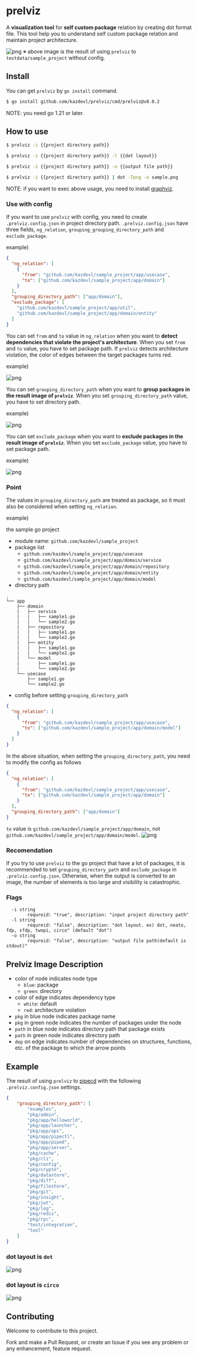 # prelviz
A **visualization tool** for **self custom package** relation by creating dot format file.
This tool help you to understand self custom package relation and maintain project architecture.

![png](images/1.png)
※ above image is the result of using `prelviz` to `testdata/sample_project` without config.

## Install

You can get `prelviz` by `go install` command.

```bash
$ go install github.com/kazdevl/prelviz/cmd/prelviz@v0.0.2
```
NOTE: you need go 1.21 or later.

## How to use
```bash
$ prelviz -i {{project directory path}}
```

```bash
$ prelviz -i {{project directory path}} -l {{dot layout}}
```

```bash
$ prelviz -i {{project directory path}} -o {{output file path}}
```

```bash
$ prelviz -i {{project directory path}} | dot -Tpng -o sample.png
```
NOTE: if you want to exec above usage, you need to install [graphviz](https://www.graphviz.org/).

### Use with config
If you want to use `prelviz` with config, you need to create `.prelviz.config.json` in project directory path.
`.prelviz.config.json` have three fields, `ng_relation`, `grouping_grouping_directory_path` and `exclude_package`.

example)

```json
{
  "ng_relation": [
    {
      "from": "github.com/kazdevl/sample_project/app/usecase",
      "to": ["github.com/kazdevl/sample_project/app/domain"]
    }
  ],
  "grouping_directory_path": ["app/domain"], 
  "exclude_package": [
    "github.com/kazdevl/sample_project/app/util",
    "github.com/kazdevl/sample_project/app/domain/entity"
  ]
}
```

You can set `from` and `to` value in `ng_relation` when you want to **detect dependencies that violate the project's architecture**.
When you set `from` and `to` value, you have to set package path.
If `prelviz` detects architecture violation, the color of edges between the target packages turns red.

example)

![png](images/2.png)

You can set `grouping_directory_path` when you want to **group packages in the result image of `prelviz`**.
When you set `grouping_directory_path` value, you have to set directory path.

example)

![png](images/3.png)

You can set `exclude_package` when you want to **exclude packages in the result image of `prelviz`**.
When you set `exclude_package` value, you have to set package path.

example)

![png](images/5.png)

### Point
The values in `grouping_directory_path` are treated as package, so it must also be considered when setting `ng_relation`.

example)

the sample go project
- module name: `github.com/kazdevl/sample_project`
- package list
  - `github.com/kazdevl/sample_project/app/usecase`
  - `github.com/kazdevl/sample_project/app/domain/service`
  - `github.com/kazdevl/sample_project/app/domain/repository`
  - `github.com/kazdevl/sample_project/app/domain/entity`
  - `github.com/kazdevl/sample_project/app/domain/model`
- directory path
```
.
└── app
    ├── domain
    |   ├── service
    |   |   ├── sample1.go
    |   |   └── sample2.go
    |   ├── repository
    |   |   ├── sample1.go
    |   |   └── sample2.go
    |   ├── entity
    |   |   ├── sample1.go
    |   |   └── sample2.go
    |   └── model
    |       ├── sample1.go
    |       └── sample2.go
    └── usecase
        ├── sample1.go
        └── sample2.go
```
- config before setting `grouping_directory_path`
```json
{
  "ng_relation": [
    {
      "from": "github.com/kazdevl/sample_project/app/usecase",
      "to": ["github.com/kazdevl/sample_project/app/domain/model"]
    }
  ]
}
``` 

In the above situation, when setting the `grouping_directory_path`, you need to modify the config as follows
```json
{
  "ng_relation": [
    {
      "from": "github.com/kazdevl/sample_project/app/usecase",
      "to": ["github.com/kazdevl/sample_project/app/domain"]
    }
  ],
  "grouping_directory_path": ["app/domain"]
}
```
`to` value is `github.com/kazdevl/sample_project/app/domain`, not `github.com/kazdevl/sample_project/app/domain/model`.
![png](images/4.png)


### Recomendation
If you try to use `prelviz` to the go project that have a lot of packages, it is recommended to set `grouping_directory_path` and `exclude_package` in `.prelviz.config.json`.
Otherwise, when the output is converted to an image, the number of elements is too large and visibility is catastrophic.

### Flags
```
  -i string
        requreid: "true", description: "input project directory path"
  -l string
        requreid: "false", description: "dot layout. ex) dot, neato, fdp, sfdp, twopi, circo" (default "dot")
  -o string
        requreid: "false", description: "output file path(default is stdout)"
```

## Prelviz Image Description
- color of node indicates node type
  - `blue`: package
  - `green`: directory
- color of edge indicates dependency type
  - `white`: default
  - `red`: architecture violation
- `pkg` in blue node indicates package name
- `pkg` in green node indicates the number of packages under the node
- `path` in blue node indicates directory path that package exists
- `path` in green node indicates directory path
- `dep` on edge indicates number of dependencies on structures, functions, etc. of the package to which the arrow points

## Example
The result of using `prelviz` to [pipecd](https://github.com/pipe-cd/pipecd) with the following `.prelviz.config.json` settings.

```json
{
    "grouping_directory_path": [
        "examples",
        "pkg/admin",
        "pkg/app/helloworld",
        "pkg/app/launcher",
        "pkg/app/ops",
        "pkg/app/pipectl",
        "pkg/app/piped",
        "pkg/app/server",
        "pkg/cache",
        "pkg/cli",
        "pkg/config",
        "pkg/crypto",
        "pkg/datastore",
        "pkg/diff",
        "pkg/filestore",
        "pkg/git",
        "pkg/insight",
        "pkg/jwt",
        "pkg/log",
        "pkg/redis",
        "pkg/rpc",
        "test/integration",
        "tool"
    ]
}
```

### dot layout is `dot`
![png](images/6.png)

### dot layout is `circo`
![png](images/7.png)

## Contributing
Welcome to contribute to this project.

Fork and make a Pull Request, or create an Issue if you see any problem or any enhancement, feature request.